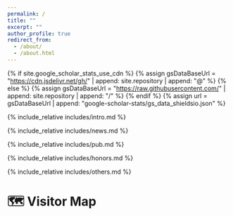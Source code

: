 ```yaml
---
permalink: /
title: ""
excerpt: ""
author_profile: true
redirect_from: 
  - /about/
  - /about.html
---
```


{% if site.google_scholar_stats_use_cdn %}
{% assign gsDataBaseUrl = "https://cdn.jsdelivr.net/gh/" | append: site.repository | append: "@" %}
{% else %}
{% assign gsDataBaseUrl = "https://raw.githubusercontent.com/" | append: site.repository | append: "/" %}
{% endif %}
{% assign url = gsDataBaseUrl | append: "google-scholar-stats/gs_data_shieldsio.json" %}

<span class='anchor' id='about-me'></span>

{% include_relative includes/intro.md %}

{% include_relative includes/news.md %}

{% include_relative includes/pub.md %}

{% include_relative includes/honors.md %}

{% include_relative includes/others.md %}

# 🗺️ Visitor Map
<!-- <script type="text/javascript" src="//rf.revolvermaps.com/0/0/8.js?i=5z8wae07som&amp;m=0&amp;c=ff0000&amp;cr1=ffffff&amp;f=arial&amp;l=33" async="async"></script> -->

<script type="text/javascript" id="clustrmaps" src="//cdn.clustrmaps.com/map_v2.js?cl=ffffff&w=300&t=tt&d=3vCdlQ5nZ746LFembNtGDtjeUj5yZCvzbpyNXyAc-zI&co=2d78ad&ct=ffffff&cmo=3acc3a&cmn=ff5353"></script>

